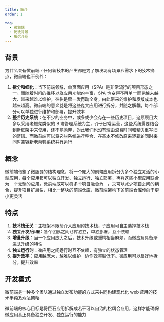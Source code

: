 ```yaml
---
title: 简介
order: 1

tag:
  - 微前端
  - 历史背景
  - 概念介绍
---
```


## 背景

为什么会有微前端？任何新技术的产生都是为了解决现有场景和需求下的技术痛点，微前端也不例外：

1. **拆分和细化**：当下前端领域，单页面应用（SPA）是非常流行的项目形态之一，而随着时间的推移以及应用功能的丰富，SPA 也变得不再单一而是越来越大、越来越难以维护，往往是牵一发而动全身，由此带来的维护和发版成本也越来越高。微前端的意义就是将这些庞大应用进行拆分，并随之解耦，每个部分可以单独进行维护和部署，提升效率
2. **整合历史系统**：在不少的业务中，或多或少会存在一些历史项目，这项项目大多以采用老框架类似的 B 端管理系统为主，介于日常运营，这些系统需要结合到新框架中来使用，还不能抛弃，对此我们也没有理由浪费时间和精力重写旧的逻辑。而微前端可以将这些系统进行整合，在基本不修改原来逻辑的同时来同时兼容新老两套系统并行运行

## 概念

微前端借鉴了微服务的结构理念，将一个庞大的前端应用拆分为多个独立灵活的小型应用，每个应用都可以独立开发、独立运行、独立部署，再将这些小型应用联合为一个完整的应用。微前端既可以将多个项目融合为一，又可以减少项目之间的耦合，提升项目扩展性，相比一整块的前端仓库，微前端架构下的前端仓库倾向于更小更灵活

## 特点

1. **技术栈无关**：主框架不限制介入应用的技术栈，子应用可自主选择技术栈
2. **独立开发/部署**：各个团队之间仓库独立，单独部署，互不依赖
3. **增量升级**：当一个应用庞大之后，技术升级或重构相当麻烦，而微应用具备渐进式升级的特性
4. **独立运行时**：微应用之间运行时互不依赖，有独立的状态管理
5. **提升效率**：应用越庞大，越难以维护，协作效率越低下。微应用可以很好地拆分，提升效率

## 开发模式

微前端是一种多个团队通过独立发布功能的方式来共同构建现代化 web 应用的技术手段及方法策略

微前端的核心目标是将巨石应用拆解成若干可以自治的松耦合应用，这样才能确保微应用真正具备独立开发、独立运行的能力
